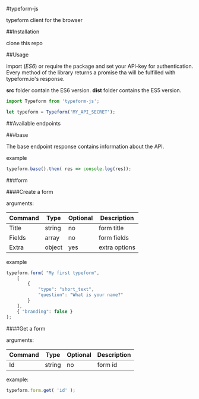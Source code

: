 #typeform-js

typeform client for the browser

##Installation

clone this repo

##Usage

import (*ES6*) or require the package and set your API-key for authentication.
Every method of the library returns a promise tha will be fulfilled with
typeform.io's response.

**src** folder contain the ES6 version.
**dist** folder contains the ES5 version.

```javascript
import Typeform from 'typeform-js';

let typeform = Typeform('MY_API_SECRET');
```

##Available endpoints

###base

The base endpoint response contains information about the API.

example

```javascript
typeform.base().then( res => console.log(res));
```

###form

####Create a form

arguments:

| Command | Type | Optional | Description |
| --- | --- | --- | --- |
| Title  | string | no | form title |
| Fields | array  | no | form fields |
| Extra  | object | yes | extra options |

example

```javascript
typeform.form( "My first typeform",
    [
        {
            "type": "short_text",
            "question": "What is your name?"
        }
    ],
	{ "branding": false }
);
```

####Get a form

arguments:

| Command | Type | Optional | Description |
| --- | --- | --- | --- |
| Id  | string | no | form id |

example:

```javascript
typeform.form.get( 'id' );
```